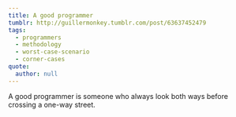 ```yaml
---
title: A good programmer
tumblr: http://guillermonkey.tumblr.com/post/63637452479
tags:
  - programmers
  - methodology
  - worst-case-scenario
  - corner-cases
quote:
  author: null
---
```


A good programmer is someone who always look both ways before crossing a one-way street.
